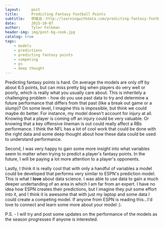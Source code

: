 ```yaml
---
layout:     post
title:      Predicting Fantasy Football Points
subtitle:   转载自：http://learningwithdata.com/predicting-fantasy-football-points.html
date:       2015-10-07
author:     Tyler Folkman
header-img: img/post-bg-cook.jpg
catalog: true
tags:
    - models
    - predictions
    - predicting fantasy points
    - competing
    - ps
    - deep thought
---
```


Predicting fantasy points is hard. On average the models are only off by about 6.5 points, but can miss pretty big when players do very well or poorly, which is really what you usually care about. This is inheritely a challenging problem - how do you use past data to try and determine a future performance that differs from that past (like a break out game or a slump)? On some level, I imagine this is impossible, but think we could maybe do better. For instance, my model doesn't account for injury at all. Knowing that a player is coming off an injury could be very valuable. Or knowing that a key offensive lineman is out could really affect a RBs performance. I think the NFL has a lot of cool work that could be done with the right data and some deep thought about how these data could be used to understand performance.

Second, I was very happy to gain some more insight into what variables seem to matter when trying to predict a player's fantasy points. In the future, I will be paying a lot more attention to a player's opponents.

Lastly, I think it is really cool that with only a handful of variables a model could be developed that performs very similar to ESPN's prediction model. This is what I **love** about data science. I was able to use data to gain a much deeper undertanding of an area in which I am far from an expert. I have no idea how ESPN creates their predictions, but I imagine they put some effort into it, and I think it is awesome that with just my laptop and some data I could create a competing model. If anyone from ESPN is reading this...I'd love to connect and learn some more about your model :).

P.S. - I will try and post some updates on the performance of the models as the season progresses if anyone is interested.

